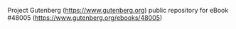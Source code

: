 Project Gutenberg (https://www.gutenberg.org) public repository for eBook #48005 (https://www.gutenberg.org/ebooks/48005)
